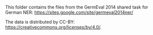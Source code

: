 This folder contains the files from the GermEval 2014 shared task for German NER: https://sites.google.com/site/germeval2014ner/

The data is distributed by CC-BY:  https://creativecommons.org/licenses/by/4.0/. 
